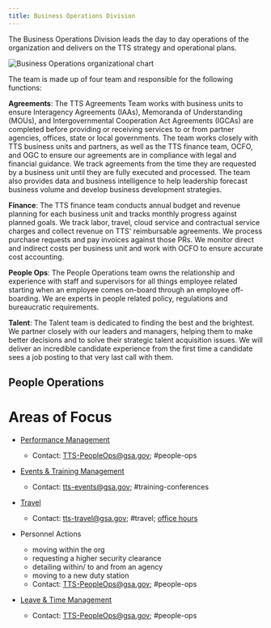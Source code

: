 ```yaml
---
title: Business Operations Division
---
```


The Business Operations Division leads the day to day operations of the organization and delivers on the TTS strategy and 
operational plans.

![Business Operations organizational chart]({{site.baseurl}}/images/biz-ops-org-chart.png)

The team is made up of four team and responsible for the following functions:

**Agreements**: The TTS Agreements Team works with business units to ensure Interagency Agreements (IAAs), Memoranda of
Understanding (MOUs), and Intergovernmental Cooperation Act Agreements (IGCAs) are completed before providing or receiving
services to or from partner agencies, offices, state or local governments. The team works closely with TTS business units and
partners,  as well as the TTS finance team, OCFO, and OGC to ensure our agreements are in compliance with legal and financial
guidance. We track agreements from the time they are requested by a business unit until they are fully executed and processed. The team also provides data and business intelligence to help leadership forecast business volume and develop business development strategies. 

**Finance**: The TTS finance team conducts annual budget and revenue planning for each business unit and tracks monthly progress against planned goals. We track labor, travel, cloud service and contractual service charges and collect revenue on TTS' reimbursable agreements. We process purchase requests and pay invoices against those PRs. We monitor direct and indirect costs per business unit and work with OCFO to ensure accurate cost accounting.

**People Ops**:  The People Operations team owns the relationship and experience with staff and supervisors for all things
employee related starting when an employee comes on-board through an employee off-boarding. We are experts in  people related
policy, regulations and bureaucratic requirements. 

**Talent**: The Talent team is dedicated to finding the best and the brightest.  We partner closely with our leaders and
managers, helping them to make better decisions and to solve their strategic talent acquisition issues. We will deliver an
incredible candidate experience from the first time a candidate sees a job posting to that very last call with them. 


## People Operations 

# Areas of Focus

* [Performance Management](https://handbook.18f.gov/performance-management/)
  * Contact: TTS-PeopleOps@gsa.gov; #people-ops

* [Events & Training Management](https://handbook.18f.gov/conferences-events-training/)
  * Contact: tts-events@gsa.gov; #training-conferences
  
* [Travel](https://handbook.18f.gov/travel-guide-table-of-contents/)
  * Contact: tts-travel@gsa.gov; #travel; [office hours](https://sites.google.com/a/gsa.gov/tts-office-hours/)

* Personnel Actions
    * moving within the org
    * requesting a higher security clearance
    * detailing within/ to and from an agency
    * moving to a new duty station
  * Contact: TTS-PeopleOps@gsa.gov; #people-ops
  
* [Leave & Time Management](https://handbook.18f.gov/leave/)
  * Contact: TTS-PeopleOps@gsa.gov; #people-ops

